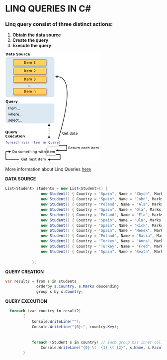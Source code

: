 # LINQ QUERIES IN C#

### Linq query consist of three distinct actions:
	
1. **Obtain the data source**
2. **Create the query**
3. **Execute the query**

![query](linq_query.png)

More information about Linq Queries [here](https://docs.microsoft.com/en-us/dotnet/csharp/programming-guide/concepts/linq/introduction-to-linq-queries)



**DATA SOURCE**

```c#
List<Student> students = new List<Student>() {
                new Student() { Country = "Spain", Name = "Zbych", Marks = 13, Faculty = "Informatics"} ,
                new Student() { Country = "Spain", Name = "John", Marks = 11, Faculty = "Informatics"} ,
                new Student() { Country = "Poland", Name = "Ala", Marks = 12, Faculty = "Mathematics" } ,
                new Student() { Country = "Spain", Name = "Ola", Marks = 9, Faculty = "Informatics" } ,
                new Student() { Country = "Poland", Name = "Ela", Marks = 4, Faculty = "Mathematics"} ,
                new Student() { Country = "Spain", Name = "Ula", Marks = 10, Faculty = "Informatics" },
                new Student() { Country = "Spain", Name = "Rick", Marks = 12, Faculty = "Medicine" },
                new Student() { Country = "Spain", Name = "Henek", Marks = 10, Faculty = "Mathematics" },
                new Student() { Country = "Poland", Name = "Basia", Marks = 14, Faculty = "Medicine" },
                new Student() { Country = "Turkey", Name = "Anna", Marks = 11, Faculty = "Mathematics" },
                new Student() { Country = "Turkey", Name = "Fred", Marks = 5, Faculty = "Informatics" },
                new Student() { Country = "Spain", Name = "Beata", Marks = 9, Faculty = "Psychology" }

            };
```


**QUERY CREATION**

```c#
var result2 = from s in students
              orderby s.Country, s.Marks descending
              group s by s.Country;
````




**QUERY EXECUTION**

```c#
  foreach (var country in result2)
        {
            Console.WriteLine("");
            Console.WriteLine("{0}:", country.Key);  


            foreach (Student s in country) // Each group has inner collection
                Console.WriteLine("{0} \t  {1} \t {2}", s.Name, s.Faculty, s.Marks);
        }
````
	
